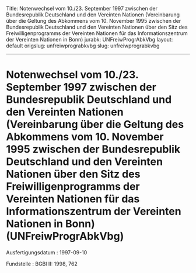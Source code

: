 Title: Notenwechsel vom 10./23. September 1997 zwischen der Bundesrepublik Deutschland
  und den Vereinten Nationen (Vereinbarung über die Geltung des Abkommens vom 10.
  November 1995 zwischen der Bundesrepublik Deutschland und den Vereinten Nationen
  über den Sitz des Freiwilligenprogramms der Vereinten Nationen für das Informationszentrum
  der Vereinten Nationen in Bonn)
jurabk: UNFreiwProgrAbkVbg
layout: default
origslug: unfreiwprograbkvbg
slug: unfreiwprograbkvbg

---

# Notenwechsel vom 10./23. September 1997 zwischen der Bundesrepublik Deutschland und den Vereinten Nationen (Vereinbarung über die Geltung des Abkommens vom 10. November 1995 zwischen der Bundesrepublik Deutschland und den Vereinten Nationen über den Sitz des Freiwilligenprogramms der Vereinten Nationen für das Informationszentrum der Vereinten Nationen in Bonn) (UNFreiwProgrAbkVbg)

Ausfertigungsdatum
:   1997-09-10

Fundstelle
:   BGBl II: 1998, 762

